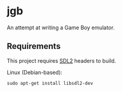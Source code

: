 # jgb

An attempt at writing a Game Boy emulator.

## Requirements

This project requires [SDL2](https://www.libsdl.org/) headers to build.

Linux (Debian-based):
```shell
sudo apt-get install libsdl2-dev
```
